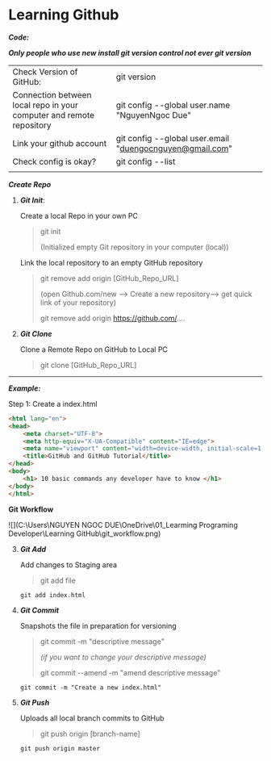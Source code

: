 # Learning Github





***Code:***

***Only people who use new install git version control not ever git version***

|                                                              |                                                          |
| ------------------------------------------------------------ | -------------------------------------------------------- |
| Check Version of GitHub:                                     | git version                                              |
| Connection between local repo in your computer and remote repository | git config --global user.name "NguyenNgoc Due"           |
| Link your github account                                     | git config --global user.email "duengocnguyen@gmail.com" |
| Check config is okay?                                        | git config --list                                        |
|                                                              |                                                          |

***Create Repo***

1. ***Git Init***:

   Create a local Repo in your own PC

   > git init 
   >
   > (Initialized empty Git repository in your computer (local))

   Link the local repository to an empty GitHub repository

   > git remove add origin [GitHub_Repo_URL]
   >
   > (open Github.com/new --> Create a new repository--> get quick link of your repository)
   >
   > git remove add origin https://github.com/....

2. ***Git Clone***

   Clone a Remote Repo on GitHub to Local PC

   >git clone [GitHub_Repo_URL]

---

***Example:***

Step 1: Create a index.html

```html
<html lang="en">
<head>
    <meta charset="UTF-8">
    <meta http-equiv="X-UA-Compatible" content="IE=edge">
    <meta name="viewport" content="width=device-width, initial-scale=1.0">
    <title>GitHub and GitHub Tutorial</title>
</head>
<body>
    <h1> 10 basic commands any developer have to know </h1>
</body>
</html>
```

**Git Workflow**

![](C:\Users\NGUYEN NGOC DUE\OneDrive\01_Learming Programing Developer\Learning GitHub\git_workflow.png)

3. ***Git Add***

   Add changes to Staging area

   > git add file

   ```Cmd
   git add index.html
   ```

4. ***Git Commit***

   Snapshots the file in preparation for versioning

   > git commit -m "descriptive message"
   >
   > *(if you want to change your descriptive message)*
   >
   > git commit --amend -m "amend descriptive message"

   ```Cmd
   git commit -m "Create a new index.html"
   ```

5. ***Git Push***

   Uploads all local branch commits to GitHub

   > git push origin [branch-name]

   ```Cmd
   git push origin master
   ```

   